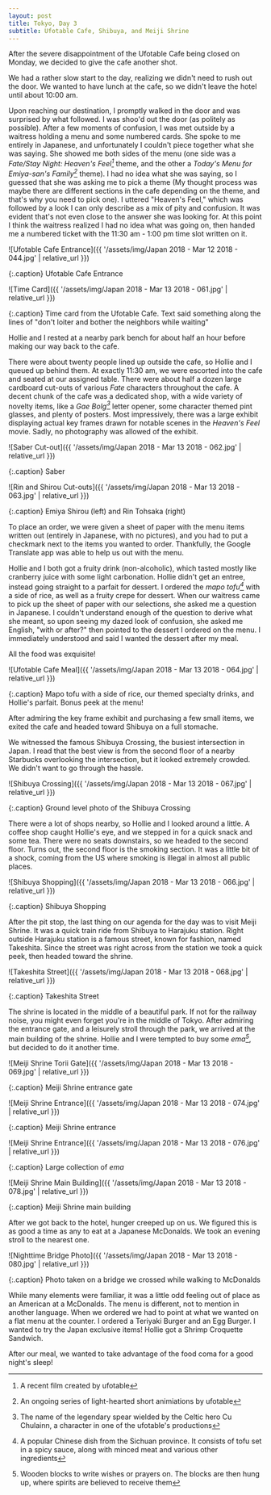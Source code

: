 ```yaml
---
layout: post
title: Tokyo, Day 3
subtitle: Ufotable Cafe, Shibuya, and Meiji Shrine
---
```


After the severe disappointment of the Ufotable Cafe being closed on Monday, we decided to give the cafe another shot.

We had a rather slow start to the day, realizing we didn't need to rush out the door. We wanted to have lunch at the cafe, so we didn't leave the hotel until about 10:00 am.

Upon reaching our destination, I promptly walked in the door and was surprised by what followed. I was shoo'd out the door (as politely as possible). After a few moments of confusion, I was met outside by a waitress holding a menu and some numbered cards. She spoke to me entirely in Japanese, and unfortunately I couldn't piece together what she was saying. She showed me both sides of the menu (one side was a _Fate/Stay Night: Heaven's Feel[^1]_ theme, and the other a _Today's Menu for Emiya-san's Family[^2]_ theme). I had no idea what she was saying, so I guessed that she was asking me to pick a theme (My thought process was maybe there are different sections in the cafe depending on the theme, and that's why you need to pick one). I uttered "Heaven's Feel," which was followed by a look I can only describe as a mix of pity and confusion. It was evident that's not even close to the answer she was looking for. At this point I think the waitress realized I had no idea what was going on, then handed me a numbered ticket with the 11:30 am - 1:00 pm time slot written on it.

![Ufotable Cafe Entrance]({{ '/assets/img/Japan 2018 - Mar 12 2018 - 044.jpg' | relative_url }})

{:.caption}
Ufotable Cafe Entrance

![Time Card]({{ '/assets/img/Japan 2018 - Mar 13 2018 - 061.jpg' | relative_url }})

{:.caption}
Time card from the Ufotable Cafe. Text said something along the lines of "don't loiter and bother the neighbors while waiting"

Hollie and I rested at a nearby park bench for about half an hour before making our way back to the cafe.

There were about twenty people lined up outside the cafe, so Hollie and I queued up behind them. At exactly 11:30 am, we were escorted into the cafe and seated at our assigned table. There were about half a dozen large cardboard cut-outs of various _Fate_ characters throughout the cafe. A decent chunk of the cafe was a dedicated shop, with a wide variety of novelty items, like a _Gae Bolg[^3]_ letter opener, some character themed pint glasses, and plenty of posters. Most impressively, there was a large exhibit displaying actual key frames drawn for notable scenes in the _Heaven's Feel_ movie. Sadly, no photography was allowed of the exhibit.

![Saber Cut-out]({{ '/assets/img/Japan 2018 - Mar 13 2018 - 062.jpg' | relative_url }})

{:.caption}
Saber

![Rin and Shirou Cut-outs]({{ '/assets/img/Japan 2018 - Mar 13 2018 - 063.jpg' | relative_url }})

{:.caption}
Emiya Shirou (left) and Rin Tohsaka (right)

To place an order, we were given a sheet of paper with the menu items written out (entirely in Japanese, with no pictures), and you had to put a checkmark next to the items you wanted to order. Thankfully, the Google Translate app was able to help us out with the menu.

Hollie and I both got a fruity drink (non-alcoholic), which tasted mostly like cranberry juice with some light carbonation. Hollie didn't get an entree, instead going straight to a parfait for dessert. I ordered the _mapo tofu[^4]_ with a side of rice, as well as a fruity crepe for dessert. When our waitress came to pick up the sheet of paper with our selections, she asked me a question in Japanese. I couldn't understand enough of the question to derive what she meant, so upon seeing my dazed look of confusion, she asked me English, "with or after?" then pointed to the dessert I ordered on the menu. I immediately understood and said I wanted the dessert after my meal.

All the food was exquisite!

![Ufotable Cafe Meal]({{ '/assets/img/Japan 2018 - Mar 13 2018 - 064.jpg' | relative_url }})

{:.caption}
Mapo tofu with a side of rice, our themed specialty drinks, and Hollie's parfait. Bonus peek at the menu!

After admiring the key frame exhibit and purchasing a few small items, we exited the cafe and headed toward Shibuya on a full stomache.

We witnessed the famous Shibuya Crossing, the busiest intersection in Japan. I read that the best view is from the second floor of a nearby Starbucks overlooking the intersection, but it looked extremely crowded. We didn't want to go through the hassle.

![Shibuya Crossing]({{ '/assets/img/Japan 2018 - Mar 13 2018 - 067.jpg' | relative_url }})

{:.caption}
Ground level photo of the Shibuya Crossing

There were a lot of shops nearby, so Hollie and I looked around a little. A coffee shop caught Hollie's eye, and we stepped in for a quick snack and some tea. There were no seats downstairs, so we headed to the second floor. Turns out, the second floor is the smoking section. It was a little bit of a shock, coming from the US where smoking is illegal in almost all public places.

![Shibuya Shopping]({{ '/assets/img/Japan 2018 - Mar 13 2018 - 066.jpg' | relative_url }})

{:.caption}
Shibuya Shopping

After the pit stop, the last thing on our agenda for the day was to visit Meiji Shrine. It was a quick train ride from Shibuya to Harajuku station. Right outside Harajuku station is a famous street, known for fashion, named Takeshita. Since the street was right across from the station we took a quick peek, then headed toward the shrine.

![Takeshita Street]({{ '/assets/img/Japan 2018 - Mar 13 2018 - 068.jpg' | relative_url }})

{:.caption}
Takeshita Street

The shrine is located in the middle of a beautiful park. If not for the railway noise, you might even forget you're in the middle of Tokyo. After admiring the entrance gate, and a leisurely stroll through the park, we arrived at the main building of the shrine. Hollie and I were tempted to buy some _ema[^5]_, but decided to do it another time.

![Meiji Shrine Torii Gate]({{ '/assets/img/Japan 2018 - Mar 13 2018 - 069.jpg' | relative_url }})

{:.caption}
Meiji Shrine entrance gate

![Meiji Shrine Entrance]({{ '/assets/img/Japan 2018 - Mar 13 2018 - 074.jpg' | relative_url }})

{:.caption}
Meiji Shrine entrance

![Meiji Shrine Entrance]({{ '/assets/img/Japan 2018 - Mar 13 2018 - 076.jpg' | relative_url }})

{:.caption}
Large collection of _ema_

![Meiji Shrine Main Building]({{ '/assets/img/Japan 2018 - Mar 13 2018 - 078.jpg' | relative_url }})

{:.caption}
Meiji Shrine main building

After we got back to the hotel, hunger creeped up on us. We figured this is as good a time as any to eat at a Japanese McDonalds. We took an evening stroll to the nearest one.

![Nighttime Bridge Photo]({{ '/assets/img/Japan 2018 - Mar 13 2018 - 080.jpg' | relative_url }})

{:.caption}
Photo taken on a bridge we crossed while walking to McDonalds

While many elements were familiar, it was a little odd feeling out of place as an American at a McDonalds. The menu is different, not to mention in another language. When we ordered we had to point at what we wanted on a flat menu at the counter. I ordered a Teriyaki Burger and an Egg Burger. I wanted to try the Japan exclusive items! Hollie got a Shrimp Croquette Sandwich.

After our meal, we wanted to take advantage of the food coma for a good night's sleep!

[^1]: A recent film created by ufotable
[^2]: An ongoing series of light-hearted short animiations by ufotable
[^3]: The name of the legendary spear wielded by the Celtic hero Cu Chulainn, a character in one of the ufotable's productions
[^4]: A popular Chinese dish from the Sichuan province. It consists of tofu set in a spicy sauce, along with minced meat and various other ingredients
[^5]: Wooden blocks to write wishes or prayers on. The blocks are then hung up, where spirits are believed to receive them
